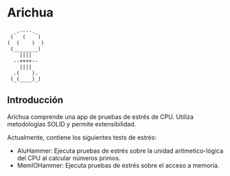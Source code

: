 # Arichua
```
  _.----._
 (   (    )
(  (    )  )
 (________)
    ||||
  --++++--
    ||||
  .(    ).
 (_(____)_)
```
## Introducción
Arichua comprende una app de pruebas de estrés de CPU. Utiliza metodologías SOLID y permite extensibilidad.

Actualmente, contiene los siguientes tests de estrés:

- AluHammer: Ejecuta pruebas de estrés sobre la unidad aritmetico-lógica del CPU al calcular números primos.
- MemIOHammer: Ejecuta pruebas de estrés sobre el acceso a memoria.